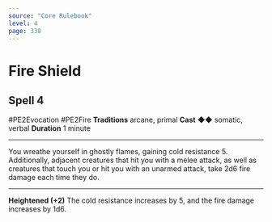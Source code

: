 ```yaml
---
source: "Core Rulebook"
level: 4
page: 338
---
```


# Fire Shield
## Spell 4
#PE2Evocation #PE2Fire 
**Traditions** arcane, primal
**Cast** ◆◆ somatic, verbal
**Duration** 1 minute

-----
You wreathe yourself in ghostly flames, gaining cold resistance 5. Additionally, adjacent creatures that hit you with a melee attack, as well as creatures that touch you or hit you with an unarmed attack, take 2d6 fire damage each time they do.

---
**Heightened (+2)** The cold resistance increases by 5, and the fire damage increases by 1d6.